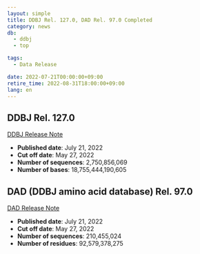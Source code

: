 ```yaml
---
layout: simple
title: DDBJ Rel. 127.0, DAD Rel. 97.0 Completed
category: news
db:
  - ddbj
  - top

tags:
  - Data Release

date: 2022-07-21T00:00:00+09:00
retire_time: 2022-08-31T18:00:00+09:00
lang: en
---
```


## DDBJ Rel. 127.0
[DDBJ Release Note](https://ddbj.nig.ac.jp/public/ddbj_database/release_note_archive/ddbj/ddbjrel.127.txt)
- **Published date**: July 21, 2022    
- **Cut off date**: May 27, 2022    
- **Number of sequences**:  2,750,856,069    
- **Number of bases**: 18,755,444,190,605    

## DAD (DDBJ amino acid database) Rel. 97.0
[DAD Release Note](https://ddbj.nig.ac.jp/public/ddbj_database/release_note_archive/dad/dadrel.97.txt)
- **Published date**: July 21, 2022    
- **Cut off date**: May 27, 2022    
- **Number of sequences**: 210,455,024    
- **Number of residues**: 92,579,378,275    

